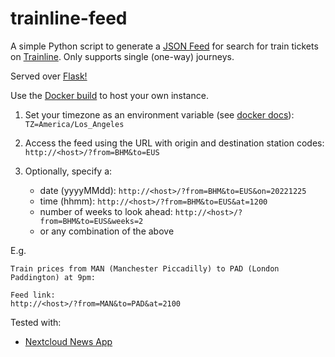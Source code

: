 # trainline-feed
A simple Python script to generate a [JSON Feed](https://github.com/manton/JSONFeed) for search for train tickets on [Trainline](https://www.trainline.com). Only supports single (one-way) journeys.

Served over [Flask!](https://github.com/pallets/flask/)

Use the [Docker build](https://github.com/users/leonghui/packages/container/package/trainline-feed) to host your own instance.

1. Set your timezone as an environment variable (see [docker docs]): `TZ=America/Los_Angeles`

2. Access the feed using the URL with origin and destination station codes: `http://<host>/?from=BHM&to=EUS`

3. Optionally, specify a:
    - date (yyyyMMdd): `http://<host>/?from=BHM&to=EUS&on=20221225`
    - time (hhmm): `http://<host>/?from=BHM&to=EUS&at=1200`
    - number of weeks to look ahead: `http://<host>/?from=BHM&to=EUS&weeks=2`
    - or any combination of the above

E.g.
```
Train prices from MAN (Manchester Piccadilly) to PAD (London Paddington) at 9pm:

Feed link:
http://<host>/?from=MAN&to=PAD&at=2100
```

Tested with:
- [Nextcloud News App](https://github.com/nextcloud/news)

[docker docs]:(https://docs.docker.com/compose/environment-variables/#set-environment-variables-in-containers)
